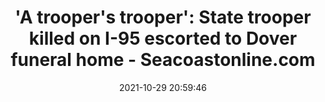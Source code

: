 ---
"title": "'A trooper's trooper': State trooper killed on I-95 escorted to Dover funeral home - Seacoastonline.com"
"date": "2021-10-29 20:59:46"
"feed_name": "GOOGLENEWSCONSTRUCTION"
"feed_website": "https://news.google.com/search?q=construction%2Bincident&hl=en-US&gl=US&ceid=US:en"
"feed_rss": "https://news.google.com/rss/search?q=construction%2Bincident&hl=en-US&gl=US&ceid=US:en"
"link": "https://www.seacoastonline.com/story/news/local/2021/10/29/nh-state-police-jesse-sherrill-killed-95-portsmouth-dover-nh-funeral-home/6193522001/"
"source": "{'href': 'https://www.seacoastonline.com', 'title': 'Seacoastonline.com'}"
"file": "_posts/2021-1-1-94cf90e0313ce9aab896bbda6679737a456d56f2.md"
"accident": "1"
"drilling": "1"
"dead": "1"
"injured": "0"
"arrested": "0"
"place": "new england"
"where": "road site"
"causes": "crash"
"place_uri": "http://en.wikipedia.org/wiki/New_England"
---